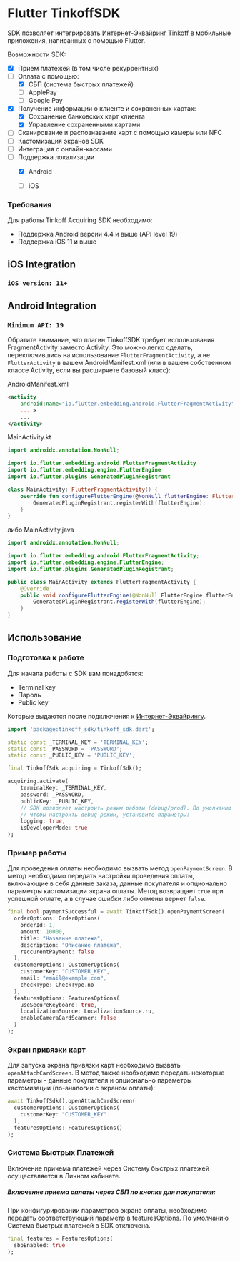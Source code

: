 # Flutter TinkoffSDK

SDK позволяет интегрировать [Интернет-Эквайринг Tinkoff][acquiring] в мобильные приложения, написанных с помощью Flutter.

Возможности SDK:

* [x] Прием платежей (в том числе рекуррентных)
* [ ]  Оплата с помощью:
    * [x] СБП (система быстрых платежей)
    * [ ]  ApplePay
    * [ ]  Google Pay
* [x] Получение информации о клиенте и сохраненных картах:
    * [x] Сохранение банковских карт клиента
    * [x] Управление сохраненными картами
* [ ]  Сканирование и распознавание карт с помощью камеры или NFC
* [ ]  Кастомизация экранов SDK
* [ ]  Интеграция с онлайн-кассами
* [ ]  Поддержка локализации
    * [x] Android
    * [ ] iOS


### Требования
Для работы Tinkoff Acquiring SDK необходимо: 
* Поддержка Android версии 4.4 и выше (API level 19)
* Поддержка iOS 11 и выше


## iOS Integration
###  `iOS version: 11+`

## Android Integration
### `Minimum API: 19`

Обратите внимание, что плагин TinkoffSDK требует использования FragmentActivity заместо Activity.
Это можно легко сделать, переключившись на использование `FlutterFragmentActivity`, а не `FlutterActivity` в вашем
AndroidManifest.xml (или в вашем собственном классе Activity, если вы расширяете базовый класс):

AndroidManifest.xml
```xml
<activity
    android:name="io.flutter.embedding.android.FlutterFragmentActivity"
    ... >
    ...
</activity>
```

MainActivity.kt
```kotlin
import androidx.annotation.NonNull;

import io.flutter.embedding.android.FlutterFragmentActivity
import io.flutter.embedding.engine.FlutterEngine
import io.flutter.plugins.GeneratedPluginRegistrant

class MainActivity: FlutterFragmentActivity() {
    override fun configureFlutterEngine(@NonNull flutterEngine: FlutterEngine) {
        GeneratedPluginRegistrant.registerWith(flutterEngine);
    }
}
```

либо MainActivity.java
```java
import androidx.annotation.NonNull;

import io.flutter.embedding.android.FlutterFragmentActivity;
import io.flutter.embedding.engine.FlutterEngine;
import io.flutter.plugins.GeneratedPluginRegistrant;

public class MainActivity extends FlutterFragmentActivity {
    @Override
    public void configureFlutterEngine(@NonNull FlutterEngine flutterEngine) {
        GeneratedPluginRegistrant.registerWith(flutterEngine);
    }
}
```

## Использование
### Подготовка к работе
Для начала работы с SDK вам понадобятся:
* Terminal key
* Пароль
* Public key

Которые выдаются после подключения к [Интернет-Эквайрингу][acquiring].

```dart
import 'package:tinkoff_sdk/tinkoff_sdk.dart';

static const _TERMINAL_KEY = 'TERMINAL_KEY';
static const _PASSWORD = 'PASSWORD';
static const _PUBLIC_KEY = 'PUBLIC_KEY';

final TinkoffSdk acquiring = TinkoffSdk();

acquiring.activate(
    terminalKey: _TERMINAL_KEY,
    password: _PASSWORD,
    publicKey: _PUBLIC_KEY,
    // SDK позволяет настроить режим работы (debug/prod). По умолчанию - режим prod.
    // Чтобы настроить debug режим, установите параметры:
    logging: true,
    isDeveloperMode: true
);
```

### Пример работы

Для проведения оплаты необходимо вызвать метод `openPaymentScreen`.
В метод необходимо передать настройки проведения оплаты, включающие в себя данные заказа, данные покупателя и опционально параметры кастомизации экрана оплаты.
Метод возвращает `true` при успешной оплате, а в случае ошибки либо отмены вернет `false`.
```dart
final bool paymentSuccessful = await TinkoffSdk().openPaymentScreen(
  orderOptions: OrderOptions(
    orderId: 1,
    amount: 10000,
    title: "Название платежа",
    description: "Описание платежа",
    reccurentPayment: false
  ),
  customerOptions: CustomerOptions(
    customerKey: "CUSTOMER_KEY",
    email: "email@example.com",
    checkType: CheckType.no
  ),
  featuresOptions: FeaturesOptions(
    useSecureKeyboard: true,
    localizationSource: LocalizationSource.ru,
    enableCameraCardScanner: false
  )
);
```

### Экран привязки карт

Для запуска экрана привязки карт необходимо вызвать `openAttachCardScreen`.
В метод также необходимо передать некоторые параметры - данные покупателя и опционально параметры кастомизации (по-аналогии с экраном оплаты):

```dart
await TinkoffSdk().openAttachCardScreen(
  customerOptions: CustomerOptions(
    customerKey: "CUSTOMER_KEY"
  ),
  featuresOptions: FeaturesOptions()
);
```

### Система Быстрых Платежей

Включение причема платежей через Систему быстрых платежей осуществляется в Личном кабинете.

##### Включение приема оплаты через СБП по кнопке для покупателя:

При конфигурировании параметров экрана оплаты, необходимо передать соответствующий параметр в featuresOptions.
По умолчанию Система быстрых платежей в SDK отключена.

```dart
final features = FeaturesOptions(
  sbpEnabled: true
);
```

[acquiring]: https://www.tinkoff.ru/business/internet-acquiring/